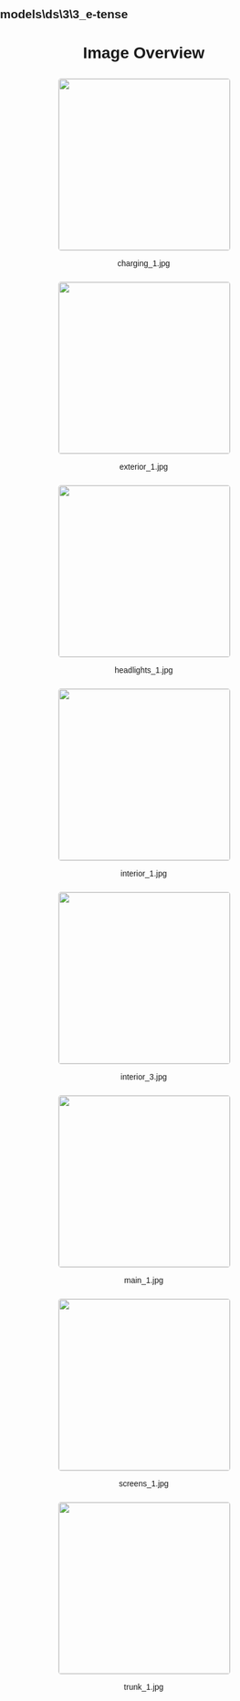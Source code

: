 ## models\ds\3\3_e-tense
<style>
    body {
        font-family: Arial, sans-serif;
        margin: 0;
        padding: 0;
    }
    .image-gallery {
        display: flex;
        flex-wrap: wrap;
        gap: 10px;
        justify-content: center;
        padding: 10px;
    }
    .image-gallery img {
        width: 300px;
        height: auto;
        border: 1px solid #ddd;
        border-radius: 5px;
    }
    .image-gallery div {
        flex: 1 1 calc(33.333% - 20px); /* Three images per row on large screens */
        max-width: 300px;
        text-align: center;
    }
    @media (max-width: 768px) {
        .image-gallery div {
            flex: 1 1 calc(50% - 20px); /* Two images per row on medium screens */
        }
    }
    @media (max-width: 480px) {
        .image-gallery div {
            flex: 1 1 100%; /* One image per row on small screens */
        }
    }
</style>
<h1 style ="text-align: center;"> Image Overview </h1> <div class="image-gallery">
<div>
<img src="https://media.evkx.net/multimedia/models/ds/3/3_e-tense/charging_1_st.jpg">
<p>charging_1.jpg</p>
</div>
<div>
<img src="https://media.evkx.net/multimedia/models/ds/3/3_e-tense/exterior_1_st.jpg">
<p>exterior_1.jpg</p>
</div>
<div>
<img src="https://media.evkx.net/multimedia/models/ds/3/3_e-tense/headlights_1_st.jpg">
<p>headlights_1.jpg</p>
</div>
<div>
<img src="https://media.evkx.net/multimedia/models/ds/3/3_e-tense/interior_1_st.jpg">
<p>interior_1.jpg</p>
</div>
<div>
<img src="https://media.evkx.net/multimedia/models/ds/3/3_e-tense/interior_3_st.jpg">
<p>interior_3.jpg</p>
</div>
<div>
<img src="https://media.evkx.net/multimedia/models/ds/3/3_e-tense/main_1_st.jpg">
<p>main_1.jpg</p>
</div>
<div>
<img src="https://media.evkx.net/multimedia/models/ds/3/3_e-tense/screens_1_st.jpg">
<p>screens_1.jpg</p>
</div>
<div>
<img src="https://media.evkx.net/multimedia/models/ds/3/3_e-tense/trunk_1_st.jpg">
<p>trunk_1.jpg</p>
</div>
</div>
